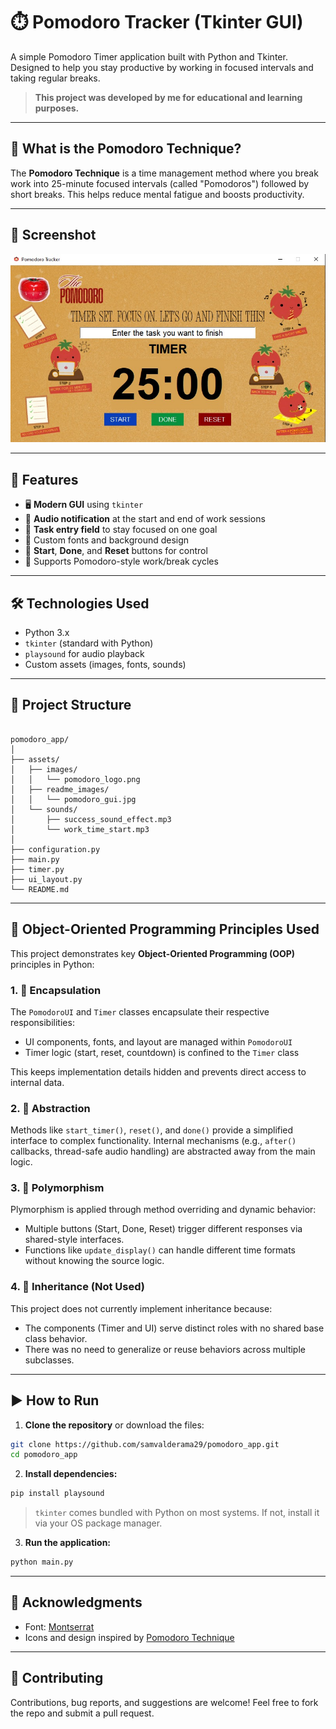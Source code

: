 # ⏱️ Pomodoro Tracker (Tkinter GUI)

A simple Pomodoro Timer application built with Python and Tkinter. Designed to help you stay productive by working in focused intervals and taking regular breaks.

> **This project was developed by me for educational and learning purposes.**

---

## 🧠 What is the Pomodoro Technique?

The **Pomodoro Technique** is a time management method where you break work into 25-minute focused intervals (called "Pomodoros") followed by short breaks. This helps reduce mental fatigue and boosts productivity.

---

## 📸 Screenshot

![Pomodoro UI](assets/readme_images/pomodoro_gui.jpg)

---

## 🚀 Features

- 🖥️ **Modern GUI** using `tkinter`
- 🔔 **Audio notification** at the start and end of work sessions
- 📝 **Task entry field** to stay focused on one goal
- 🎨 Custom fonts and background design
- 🔁 **Start**, **Done**, and **Reset** buttons for control
- 🧠 Supports Pomodoro-style work/break cycles

---

## 🛠️ Technologies Used

- Python 3.x
- `tkinter` (standard with Python)
- `playsound` for audio playback
- Custom assets (images, fonts, sounds)

---

## 📂 Project Structure

```

pomodoro_app/
│
├── assets/
│   ├── images/
│   │   └── pomodoro_logo.png         
│   ├── readme_images/
│   │   └── pomodoro_gui.jpg          
│   └── sounds/
│       ├── success_sound_effect.mp3  
│       └── work_time_start.mp3       
│
├── configuration.py
├── main.py                 
├── timer.py                
├── ui_layout.py           
└── README.md

````
---

## 🧱 Object-Oriented Programming Principles Used

This project demonstrates key **Object-Oriented Programming (OOP)** principles in Python:

### 1. 🧩 Encapsulation

The `PomodoroUI` and `Timer` classes encapsulate their respective responsibilities:

* UI components, fonts, and layout are managed within `PomodoroUI`
* Timer logic (start, reset, countdown) is confined to the `Timer` class

This keeps implementation details hidden and prevents direct access to internal data.

### 2. 🎯 Abstraction

Methods like `start_timer()`, `reset()`, and `done()` provide a simplified interface to complex functionality. Internal mechanisms (e.g., `after()` callbacks, thread-safe audio handling) are abstracted away from the main logic.

### 3. 🔁 Polymorphism

Plymorphism is applied through method overriding and dynamic behavior:

* Multiple buttons (Start, Done, Reset) trigger different responses via shared-style interfaces.
* Functions like `update_display()` can handle different time formats without knowing the source logic.

### 4. 🚫 Inheritance (Not Used)

This project does not currently implement inheritance because:

* The components (Timer and UI) serve distinct roles with no shared base class behavior.
* There was no need to generalize or reuse behaviors across multiple subclasses.

---

## ▶️ How to Run

1. **Clone the repository** or download the files:

```bash
git clone https://github.com/samvalderama29/pomodoro_app.git
cd pomodoro_app
````

2. **Install dependencies:**

```bash
pip install playsound
```

> `tkinter` comes bundled with Python on most systems. If not, install it via your OS package manager.

3. **Run the application:**

```bash
python main.py
```

---

## 🙌 Acknowledgments

* Font: [Montserrat](https://fonts.google.com/specimen/Montserrat)
* Icons and design inspired by [Pomodoro Technique](https://sketchplanations.com/the-pomodoro-technique)

---

## 🤝 Contributing

Contributions, bug reports, and suggestions are welcome! Feel free to fork the repo and submit a pull request.